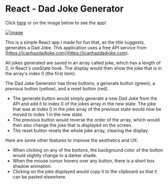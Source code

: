 # React - Dad Joke Generator

Click [here](https://edmond-luu.github.io/dad-joke) or on the image below to see the app!

[![image](https://user-images.githubusercontent.com/26613209/193890119-79afded5-1727-4b4d-b187-d41e16dbda79.png)](https://edmond-luu.github.io/dad-joke)

This is a simple React app I made for fun that, as the title suggests, generates a Dad Joke. This application uses a free API service from [https://icanhazdadjoke.com](https://icanhazdadjoke.com).

All jokes generated are saved in an array called joke, which has a length of 2, in React's useState hook. The display would then show the joke that is in the array's  index 0 (the first item).

The Dad Joke Generator has three buttons, a generate button (green), a previous button (yellow), and a reset button (red).
* The generate button would simply generate a new Dad Joke from the API and add it to index 0 of the jokes array in the new state. The joke that was at index 0 in the joke array of the previous state would now be moved to index 1 in the new state.
* The previous button would reverse the order of the array, which would then also change the joke that is displayed on the screen.
* The reset button resets the whole joke array, clearing the display.

Here are some other features to improve the aesthetics and UX:
* When clicking on any of the buttons, the background color of the button would slightly change to a darker shade.
* When the mouse cursor hovers over any button, there is a short box shadow animation.
* Clicking on the joke displayed would copy it to the clipboard so that it can be pasted elsewhere.
